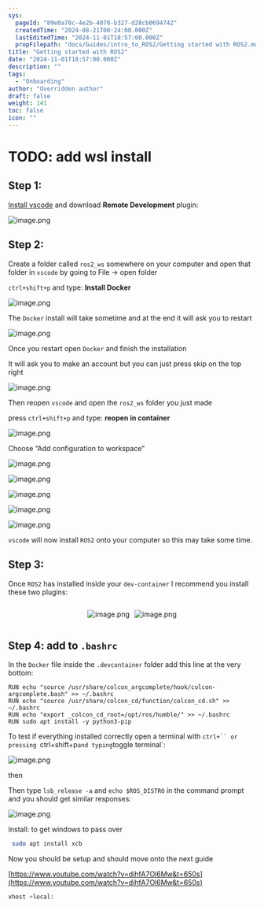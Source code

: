 ```yaml
---
sys:
  pageId: "89e0a78c-4e2b-4070-b327-d28cb0694742"
  createdTime: "2024-08-21T00:24:00.000Z"
  lastEditedTime: "2024-11-01T18:57:00.000Z"
  propFilepath: "docs/Guides/intro_to_ROS2/Getting started with ROS2.md"
title: "Getting started with ROS2"
date: "2024-11-01T18:57:00.000Z"
description: ""
tags:
  - "Onboarding"
author: "Overridden author"
draft: false
weight: 141
toc: false
icon: ""
---
```


# TODO: add wsl install

## Step 1:

[Install vscode](https://code.visualstudio.com/download) and download **Remote Development** plugin:

![image.png](https://prod-files-secure.s3.us-west-2.amazonaws.com/d518164a-d88e-44d1-a4ee-3adb3bd8bce0/efb52993-1881-4a40-b95e-6f020334f022/image.png?X-Amz-Algorithm=AWS4-HMAC-SHA256&X-Amz-Content-Sha256=UNSIGNED-PAYLOAD&X-Amz-Credential=ASIAZI2LB466ZHNHMZM4%2F20250426%2Fus-west-2%2Fs3%2Faws4_request&X-Amz-Date=20250426T140658Z&X-Amz-Expires=3600&X-Amz-Security-Token=IQoJb3JpZ2luX2VjEK7%2F%2F%2F%2F%2F%2F%2F%2F%2F%2FwEaCXVzLXdlc3QtMiJHMEUCIFVLHdw5a%2F2HUBIEa%2BoagkV8Z%2BHxmtW18sJW3Wr%2FXMM%2FAiEA7yem7gMKSQn4GddbcYnQj0lkwkgsYBlCc6x0g5ESLz0q%2FwMIRxAAGgw2Mzc0MjMxODM4MDUiDPX7cQKWlzPEMoN2lSrcA8oAj%2FbrD%2FjeNNmKxjLsvT%2Bi097A5BiffLG2xIoEkKKr3xyL%2FYlIo2tLyotUQALQHJmqQo2YHHWQAaIWgO0e3SOWCQpSRwZanot0r7aJZ1ow%2BHBJ8n0%2BhNS0C6SKFE6tR3U1%2FAWdv3OSp%2FryEOebXOPAdeTZ%2BJQ34wa8QX2gt2Ll%2BeRhKk62TPl3mC4l98sbVkTJt%2FxAxWPikA2tswYCX11QgcDJ5u6uRrTpEkglz%2F%2F2AEqpAEbS7z4Zvg88zEZ%2B8WRlbK2lOM7yCBCOHlNbbFb1lSWgcJYMIglq7vUt74Sg8XpFacTW%2FEEIH%2BNbseen5r3Yc4vk3UxGmNCw0N8CgsacuLl2sfyiYDVXHK%2B6u8A5UvgzLY8%2F0aA2w3On%2BNU9Zd84IZ9QkGZcBxkvFP2WbnuzAxdO2LMQ4hGLHSExSdbOBeAMQzBhsDWcNj8xUqOElDHwSPXlHy6xIMTO0QZOk%2FTKsmkWf%2BLIUHK9U8bb%2FFmaWLQCcSdTHit06q6AYGnD3DdPY3huEk3KmIGeO%2BGFiwUZuXrxoS2%2FJR%2FvSzfoN4Zg57gvCrOoO3jDexl4%2BUI%2BxItbq8O0k%2BL09dyr5TqpfyL9NfJdNTfhepUdR4EWk6xmY6%2FdCWGwbcaBp6h9MMPMs8AGOqUBJ1n%2F8pjcIQAjnXlHoUrsnQaYt9xZ4DYlhhlzoVUIkQEJcEhi0CubOHA375yXozcyytg5IRrucSIArwWdmWWLuVIM6QrenJQp3mMicZigly1Hrt6sY5xXgs3Lu7%2F5hAuZzW3tnFNpf4EOZOCutMEx8gMz9%2BekL10K%2FwU6fgYFnx3zrAcz6QZ0zdMQdsaFP7StdmodrEfjHct%2F4pJx2I70cRHbuhWJ&X-Amz-Signature=1d64d1cecf59ad9e856e4def89a7e04e4a27a9dc3193847ccd14acbde882fb7a&X-Amz-SignedHeaders=host&x-id=GetObject)

## Step 2:

Create a folder called `ros2_ws` somewhere on your computer and open that folder in `vscode` by going to File → open folder 

`ctrl+shift+p` and type: **Install Docker**

![image.png](https://prod-files-secure.s3.us-west-2.amazonaws.com/d518164a-d88e-44d1-a4ee-3adb3bd8bce0/2269dc0e-1cd5-47ff-bceb-c04ad9b2eab0/image.png?X-Amz-Algorithm=AWS4-HMAC-SHA256&X-Amz-Content-Sha256=UNSIGNED-PAYLOAD&X-Amz-Credential=ASIAZI2LB466ZHNHMZM4%2F20250426%2Fus-west-2%2Fs3%2Faws4_request&X-Amz-Date=20250426T140658Z&X-Amz-Expires=3600&X-Amz-Security-Token=IQoJb3JpZ2luX2VjEK7%2F%2F%2F%2F%2F%2F%2F%2F%2F%2FwEaCXVzLXdlc3QtMiJHMEUCIFVLHdw5a%2F2HUBIEa%2BoagkV8Z%2BHxmtW18sJW3Wr%2FXMM%2FAiEA7yem7gMKSQn4GddbcYnQj0lkwkgsYBlCc6x0g5ESLz0q%2FwMIRxAAGgw2Mzc0MjMxODM4MDUiDPX7cQKWlzPEMoN2lSrcA8oAj%2FbrD%2FjeNNmKxjLsvT%2Bi097A5BiffLG2xIoEkKKr3xyL%2FYlIo2tLyotUQALQHJmqQo2YHHWQAaIWgO0e3SOWCQpSRwZanot0r7aJZ1ow%2BHBJ8n0%2BhNS0C6SKFE6tR3U1%2FAWdv3OSp%2FryEOebXOPAdeTZ%2BJQ34wa8QX2gt2Ll%2BeRhKk62TPl3mC4l98sbVkTJt%2FxAxWPikA2tswYCX11QgcDJ5u6uRrTpEkglz%2F%2F2AEqpAEbS7z4Zvg88zEZ%2B8WRlbK2lOM7yCBCOHlNbbFb1lSWgcJYMIglq7vUt74Sg8XpFacTW%2FEEIH%2BNbseen5r3Yc4vk3UxGmNCw0N8CgsacuLl2sfyiYDVXHK%2B6u8A5UvgzLY8%2F0aA2w3On%2BNU9Zd84IZ9QkGZcBxkvFP2WbnuzAxdO2LMQ4hGLHSExSdbOBeAMQzBhsDWcNj8xUqOElDHwSPXlHy6xIMTO0QZOk%2FTKsmkWf%2BLIUHK9U8bb%2FFmaWLQCcSdTHit06q6AYGnD3DdPY3huEk3KmIGeO%2BGFiwUZuXrxoS2%2FJR%2FvSzfoN4Zg57gvCrOoO3jDexl4%2BUI%2BxItbq8O0k%2BL09dyr5TqpfyL9NfJdNTfhepUdR4EWk6xmY6%2FdCWGwbcaBp6h9MMPMs8AGOqUBJ1n%2F8pjcIQAjnXlHoUrsnQaYt9xZ4DYlhhlzoVUIkQEJcEhi0CubOHA375yXozcyytg5IRrucSIArwWdmWWLuVIM6QrenJQp3mMicZigly1Hrt6sY5xXgs3Lu7%2F5hAuZzW3tnFNpf4EOZOCutMEx8gMz9%2BekL10K%2FwU6fgYFnx3zrAcz6QZ0zdMQdsaFP7StdmodrEfjHct%2F4pJx2I70cRHbuhWJ&X-Amz-Signature=e29dad0dbd03b787149c8b60c3e4da941a18cec4dfeaec959eb3b92172d7d75d&X-Amz-SignedHeaders=host&x-id=GetObject)

The `Docker` install will take sometime and at the end it will ask you to restart

![image.png](https://prod-files-secure.s3.us-west-2.amazonaws.com/d518164a-d88e-44d1-a4ee-3adb3bd8bce0/ed233f78-be33-4b1f-b89c-9c346c0e961e/image.png?X-Amz-Algorithm=AWS4-HMAC-SHA256&X-Amz-Content-Sha256=UNSIGNED-PAYLOAD&X-Amz-Credential=ASIAZI2LB466ZHNHMZM4%2F20250426%2Fus-west-2%2Fs3%2Faws4_request&X-Amz-Date=20250426T140658Z&X-Amz-Expires=3600&X-Amz-Security-Token=IQoJb3JpZ2luX2VjEK7%2F%2F%2F%2F%2F%2F%2F%2F%2F%2FwEaCXVzLXdlc3QtMiJHMEUCIFVLHdw5a%2F2HUBIEa%2BoagkV8Z%2BHxmtW18sJW3Wr%2FXMM%2FAiEA7yem7gMKSQn4GddbcYnQj0lkwkgsYBlCc6x0g5ESLz0q%2FwMIRxAAGgw2Mzc0MjMxODM4MDUiDPX7cQKWlzPEMoN2lSrcA8oAj%2FbrD%2FjeNNmKxjLsvT%2Bi097A5BiffLG2xIoEkKKr3xyL%2FYlIo2tLyotUQALQHJmqQo2YHHWQAaIWgO0e3SOWCQpSRwZanot0r7aJZ1ow%2BHBJ8n0%2BhNS0C6SKFE6tR3U1%2FAWdv3OSp%2FryEOebXOPAdeTZ%2BJQ34wa8QX2gt2Ll%2BeRhKk62TPl3mC4l98sbVkTJt%2FxAxWPikA2tswYCX11QgcDJ5u6uRrTpEkglz%2F%2F2AEqpAEbS7z4Zvg88zEZ%2B8WRlbK2lOM7yCBCOHlNbbFb1lSWgcJYMIglq7vUt74Sg8XpFacTW%2FEEIH%2BNbseen5r3Yc4vk3UxGmNCw0N8CgsacuLl2sfyiYDVXHK%2B6u8A5UvgzLY8%2F0aA2w3On%2BNU9Zd84IZ9QkGZcBxkvFP2WbnuzAxdO2LMQ4hGLHSExSdbOBeAMQzBhsDWcNj8xUqOElDHwSPXlHy6xIMTO0QZOk%2FTKsmkWf%2BLIUHK9U8bb%2FFmaWLQCcSdTHit06q6AYGnD3DdPY3huEk3KmIGeO%2BGFiwUZuXrxoS2%2FJR%2FvSzfoN4Zg57gvCrOoO3jDexl4%2BUI%2BxItbq8O0k%2BL09dyr5TqpfyL9NfJdNTfhepUdR4EWk6xmY6%2FdCWGwbcaBp6h9MMPMs8AGOqUBJ1n%2F8pjcIQAjnXlHoUrsnQaYt9xZ4DYlhhlzoVUIkQEJcEhi0CubOHA375yXozcyytg5IRrucSIArwWdmWWLuVIM6QrenJQp3mMicZigly1Hrt6sY5xXgs3Lu7%2F5hAuZzW3tnFNpf4EOZOCutMEx8gMz9%2BekL10K%2FwU6fgYFnx3zrAcz6QZ0zdMQdsaFP7StdmodrEfjHct%2F4pJx2I70cRHbuhWJ&X-Amz-Signature=353d070455c5a29748d6daf37e3616d1092b3746a7b88b15bc516d4bae429c78&X-Amz-SignedHeaders=host&x-id=GetObject)

Once you restart open `Docker` and finish the installation

It will ask you to make an account but you can just press skip on the top right

![image.png](https://prod-files-secure.s3.us-west-2.amazonaws.com/d518164a-d88e-44d1-a4ee-3adb3bd8bce0/21010ad9-1659-4fd9-9f59-9932a09b2a3d/image.png?X-Amz-Algorithm=AWS4-HMAC-SHA256&X-Amz-Content-Sha256=UNSIGNED-PAYLOAD&X-Amz-Credential=ASIAZI2LB466ZHNHMZM4%2F20250426%2Fus-west-2%2Fs3%2Faws4_request&X-Amz-Date=20250426T140658Z&X-Amz-Expires=3600&X-Amz-Security-Token=IQoJb3JpZ2luX2VjEK7%2F%2F%2F%2F%2F%2F%2F%2F%2F%2FwEaCXVzLXdlc3QtMiJHMEUCIFVLHdw5a%2F2HUBIEa%2BoagkV8Z%2BHxmtW18sJW3Wr%2FXMM%2FAiEA7yem7gMKSQn4GddbcYnQj0lkwkgsYBlCc6x0g5ESLz0q%2FwMIRxAAGgw2Mzc0MjMxODM4MDUiDPX7cQKWlzPEMoN2lSrcA8oAj%2FbrD%2FjeNNmKxjLsvT%2Bi097A5BiffLG2xIoEkKKr3xyL%2FYlIo2tLyotUQALQHJmqQo2YHHWQAaIWgO0e3SOWCQpSRwZanot0r7aJZ1ow%2BHBJ8n0%2BhNS0C6SKFE6tR3U1%2FAWdv3OSp%2FryEOebXOPAdeTZ%2BJQ34wa8QX2gt2Ll%2BeRhKk62TPl3mC4l98sbVkTJt%2FxAxWPikA2tswYCX11QgcDJ5u6uRrTpEkglz%2F%2F2AEqpAEbS7z4Zvg88zEZ%2B8WRlbK2lOM7yCBCOHlNbbFb1lSWgcJYMIglq7vUt74Sg8XpFacTW%2FEEIH%2BNbseen5r3Yc4vk3UxGmNCw0N8CgsacuLl2sfyiYDVXHK%2B6u8A5UvgzLY8%2F0aA2w3On%2BNU9Zd84IZ9QkGZcBxkvFP2WbnuzAxdO2LMQ4hGLHSExSdbOBeAMQzBhsDWcNj8xUqOElDHwSPXlHy6xIMTO0QZOk%2FTKsmkWf%2BLIUHK9U8bb%2FFmaWLQCcSdTHit06q6AYGnD3DdPY3huEk3KmIGeO%2BGFiwUZuXrxoS2%2FJR%2FvSzfoN4Zg57gvCrOoO3jDexl4%2BUI%2BxItbq8O0k%2BL09dyr5TqpfyL9NfJdNTfhepUdR4EWk6xmY6%2FdCWGwbcaBp6h9MMPMs8AGOqUBJ1n%2F8pjcIQAjnXlHoUrsnQaYt9xZ4DYlhhlzoVUIkQEJcEhi0CubOHA375yXozcyytg5IRrucSIArwWdmWWLuVIM6QrenJQp3mMicZigly1Hrt6sY5xXgs3Lu7%2F5hAuZzW3tnFNpf4EOZOCutMEx8gMz9%2BekL10K%2FwU6fgYFnx3zrAcz6QZ0zdMQdsaFP7StdmodrEfjHct%2F4pJx2I70cRHbuhWJ&X-Amz-Signature=5e1b3f1c15b51b8d8e04a0becea18297a2dfd9c8b5fe2b10fb8989cad4924406&X-Amz-SignedHeaders=host&x-id=GetObject)

Then reopen `vscode` and open the `ros2_ws` folder you just made

press `ctrl+shift+p` and type: **reopen in container**

![image.png](https://prod-files-secure.s3.us-west-2.amazonaws.com/d518164a-d88e-44d1-a4ee-3adb3bd8bce0/4e93b8c2-41ad-488c-8095-c74205196118/image.png?X-Amz-Algorithm=AWS4-HMAC-SHA256&X-Amz-Content-Sha256=UNSIGNED-PAYLOAD&X-Amz-Credential=ASIAZI2LB466ZHNHMZM4%2F20250426%2Fus-west-2%2Fs3%2Faws4_request&X-Amz-Date=20250426T140658Z&X-Amz-Expires=3600&X-Amz-Security-Token=IQoJb3JpZ2luX2VjEK7%2F%2F%2F%2F%2F%2F%2F%2F%2F%2FwEaCXVzLXdlc3QtMiJHMEUCIFVLHdw5a%2F2HUBIEa%2BoagkV8Z%2BHxmtW18sJW3Wr%2FXMM%2FAiEA7yem7gMKSQn4GddbcYnQj0lkwkgsYBlCc6x0g5ESLz0q%2FwMIRxAAGgw2Mzc0MjMxODM4MDUiDPX7cQKWlzPEMoN2lSrcA8oAj%2FbrD%2FjeNNmKxjLsvT%2Bi097A5BiffLG2xIoEkKKr3xyL%2FYlIo2tLyotUQALQHJmqQo2YHHWQAaIWgO0e3SOWCQpSRwZanot0r7aJZ1ow%2BHBJ8n0%2BhNS0C6SKFE6tR3U1%2FAWdv3OSp%2FryEOebXOPAdeTZ%2BJQ34wa8QX2gt2Ll%2BeRhKk62TPl3mC4l98sbVkTJt%2FxAxWPikA2tswYCX11QgcDJ5u6uRrTpEkglz%2F%2F2AEqpAEbS7z4Zvg88zEZ%2B8WRlbK2lOM7yCBCOHlNbbFb1lSWgcJYMIglq7vUt74Sg8XpFacTW%2FEEIH%2BNbseen5r3Yc4vk3UxGmNCw0N8CgsacuLl2sfyiYDVXHK%2B6u8A5UvgzLY8%2F0aA2w3On%2BNU9Zd84IZ9QkGZcBxkvFP2WbnuzAxdO2LMQ4hGLHSExSdbOBeAMQzBhsDWcNj8xUqOElDHwSPXlHy6xIMTO0QZOk%2FTKsmkWf%2BLIUHK9U8bb%2FFmaWLQCcSdTHit06q6AYGnD3DdPY3huEk3KmIGeO%2BGFiwUZuXrxoS2%2FJR%2FvSzfoN4Zg57gvCrOoO3jDexl4%2BUI%2BxItbq8O0k%2BL09dyr5TqpfyL9NfJdNTfhepUdR4EWk6xmY6%2FdCWGwbcaBp6h9MMPMs8AGOqUBJ1n%2F8pjcIQAjnXlHoUrsnQaYt9xZ4DYlhhlzoVUIkQEJcEhi0CubOHA375yXozcyytg5IRrucSIArwWdmWWLuVIM6QrenJQp3mMicZigly1Hrt6sY5xXgs3Lu7%2F5hAuZzW3tnFNpf4EOZOCutMEx8gMz9%2BekL10K%2FwU6fgYFnx3zrAcz6QZ0zdMQdsaFP7StdmodrEfjHct%2F4pJx2I70cRHbuhWJ&X-Amz-Signature=b61ff88b37f62e288548abbf7296728a2d06257c0dae076bf1b825b874cafb74&X-Amz-SignedHeaders=host&x-id=GetObject)

Choose “Add configuration to workspace”

![image.png](https://prod-files-secure.s3.us-west-2.amazonaws.com/d518164a-d88e-44d1-a4ee-3adb3bd8bce0/9560b282-5060-4989-ba37-97e7b2c22476/image.png?X-Amz-Algorithm=AWS4-HMAC-SHA256&X-Amz-Content-Sha256=UNSIGNED-PAYLOAD&X-Amz-Credential=ASIAZI2LB466ZHNHMZM4%2F20250426%2Fus-west-2%2Fs3%2Faws4_request&X-Amz-Date=20250426T140658Z&X-Amz-Expires=3600&X-Amz-Security-Token=IQoJb3JpZ2luX2VjEK7%2F%2F%2F%2F%2F%2F%2F%2F%2F%2FwEaCXVzLXdlc3QtMiJHMEUCIFVLHdw5a%2F2HUBIEa%2BoagkV8Z%2BHxmtW18sJW3Wr%2FXMM%2FAiEA7yem7gMKSQn4GddbcYnQj0lkwkgsYBlCc6x0g5ESLz0q%2FwMIRxAAGgw2Mzc0MjMxODM4MDUiDPX7cQKWlzPEMoN2lSrcA8oAj%2FbrD%2FjeNNmKxjLsvT%2Bi097A5BiffLG2xIoEkKKr3xyL%2FYlIo2tLyotUQALQHJmqQo2YHHWQAaIWgO0e3SOWCQpSRwZanot0r7aJZ1ow%2BHBJ8n0%2BhNS0C6SKFE6tR3U1%2FAWdv3OSp%2FryEOebXOPAdeTZ%2BJQ34wa8QX2gt2Ll%2BeRhKk62TPl3mC4l98sbVkTJt%2FxAxWPikA2tswYCX11QgcDJ5u6uRrTpEkglz%2F%2F2AEqpAEbS7z4Zvg88zEZ%2B8WRlbK2lOM7yCBCOHlNbbFb1lSWgcJYMIglq7vUt74Sg8XpFacTW%2FEEIH%2BNbseen5r3Yc4vk3UxGmNCw0N8CgsacuLl2sfyiYDVXHK%2B6u8A5UvgzLY8%2F0aA2w3On%2BNU9Zd84IZ9QkGZcBxkvFP2WbnuzAxdO2LMQ4hGLHSExSdbOBeAMQzBhsDWcNj8xUqOElDHwSPXlHy6xIMTO0QZOk%2FTKsmkWf%2BLIUHK9U8bb%2FFmaWLQCcSdTHit06q6AYGnD3DdPY3huEk3KmIGeO%2BGFiwUZuXrxoS2%2FJR%2FvSzfoN4Zg57gvCrOoO3jDexl4%2BUI%2BxItbq8O0k%2BL09dyr5TqpfyL9NfJdNTfhepUdR4EWk6xmY6%2FdCWGwbcaBp6h9MMPMs8AGOqUBJ1n%2F8pjcIQAjnXlHoUrsnQaYt9xZ4DYlhhlzoVUIkQEJcEhi0CubOHA375yXozcyytg5IRrucSIArwWdmWWLuVIM6QrenJQp3mMicZigly1Hrt6sY5xXgs3Lu7%2F5hAuZzW3tnFNpf4EOZOCutMEx8gMz9%2BekL10K%2FwU6fgYFnx3zrAcz6QZ0zdMQdsaFP7StdmodrEfjHct%2F4pJx2I70cRHbuhWJ&X-Amz-Signature=5d2d9310e3b22586f14850eee935c2d55f725f0f7b8fda7a0809d519ef0ad896&X-Amz-SignedHeaders=host&x-id=GetObject)

![image.png](https://prod-files-secure.s3.us-west-2.amazonaws.com/d518164a-d88e-44d1-a4ee-3adb3bd8bce0/2ee63f81-886b-48e8-a553-dc6e5eac99e4/image.png?X-Amz-Algorithm=AWS4-HMAC-SHA256&X-Amz-Content-Sha256=UNSIGNED-PAYLOAD&X-Amz-Credential=ASIAZI2LB466ZHNHMZM4%2F20250426%2Fus-west-2%2Fs3%2Faws4_request&X-Amz-Date=20250426T140658Z&X-Amz-Expires=3600&X-Amz-Security-Token=IQoJb3JpZ2luX2VjEK7%2F%2F%2F%2F%2F%2F%2F%2F%2F%2FwEaCXVzLXdlc3QtMiJHMEUCIFVLHdw5a%2F2HUBIEa%2BoagkV8Z%2BHxmtW18sJW3Wr%2FXMM%2FAiEA7yem7gMKSQn4GddbcYnQj0lkwkgsYBlCc6x0g5ESLz0q%2FwMIRxAAGgw2Mzc0MjMxODM4MDUiDPX7cQKWlzPEMoN2lSrcA8oAj%2FbrD%2FjeNNmKxjLsvT%2Bi097A5BiffLG2xIoEkKKr3xyL%2FYlIo2tLyotUQALQHJmqQo2YHHWQAaIWgO0e3SOWCQpSRwZanot0r7aJZ1ow%2BHBJ8n0%2BhNS0C6SKFE6tR3U1%2FAWdv3OSp%2FryEOebXOPAdeTZ%2BJQ34wa8QX2gt2Ll%2BeRhKk62TPl3mC4l98sbVkTJt%2FxAxWPikA2tswYCX11QgcDJ5u6uRrTpEkglz%2F%2F2AEqpAEbS7z4Zvg88zEZ%2B8WRlbK2lOM7yCBCOHlNbbFb1lSWgcJYMIglq7vUt74Sg8XpFacTW%2FEEIH%2BNbseen5r3Yc4vk3UxGmNCw0N8CgsacuLl2sfyiYDVXHK%2B6u8A5UvgzLY8%2F0aA2w3On%2BNU9Zd84IZ9QkGZcBxkvFP2WbnuzAxdO2LMQ4hGLHSExSdbOBeAMQzBhsDWcNj8xUqOElDHwSPXlHy6xIMTO0QZOk%2FTKsmkWf%2BLIUHK9U8bb%2FFmaWLQCcSdTHit06q6AYGnD3DdPY3huEk3KmIGeO%2BGFiwUZuXrxoS2%2FJR%2FvSzfoN4Zg57gvCrOoO3jDexl4%2BUI%2BxItbq8O0k%2BL09dyr5TqpfyL9NfJdNTfhepUdR4EWk6xmY6%2FdCWGwbcaBp6h9MMPMs8AGOqUBJ1n%2F8pjcIQAjnXlHoUrsnQaYt9xZ4DYlhhlzoVUIkQEJcEhi0CubOHA375yXozcyytg5IRrucSIArwWdmWWLuVIM6QrenJQp3mMicZigly1Hrt6sY5xXgs3Lu7%2F5hAuZzW3tnFNpf4EOZOCutMEx8gMz9%2BekL10K%2FwU6fgYFnx3zrAcz6QZ0zdMQdsaFP7StdmodrEfjHct%2F4pJx2I70cRHbuhWJ&X-Amz-Signature=070a6a8f66cb20fdc806bc42df43c4cc24e841c4b8e524b15d75253e929236d6&X-Amz-SignedHeaders=host&x-id=GetObject)

![image.png](https://prod-files-secure.s3.us-west-2.amazonaws.com/d518164a-d88e-44d1-a4ee-3adb3bd8bce0/ae1580b2-b048-407e-aed9-b584224a7a04/image.png?X-Amz-Algorithm=AWS4-HMAC-SHA256&X-Amz-Content-Sha256=UNSIGNED-PAYLOAD&X-Amz-Credential=ASIAZI2LB466ZHNHMZM4%2F20250426%2Fus-west-2%2Fs3%2Faws4_request&X-Amz-Date=20250426T140658Z&X-Amz-Expires=3600&X-Amz-Security-Token=IQoJb3JpZ2luX2VjEK7%2F%2F%2F%2F%2F%2F%2F%2F%2F%2FwEaCXVzLXdlc3QtMiJHMEUCIFVLHdw5a%2F2HUBIEa%2BoagkV8Z%2BHxmtW18sJW3Wr%2FXMM%2FAiEA7yem7gMKSQn4GddbcYnQj0lkwkgsYBlCc6x0g5ESLz0q%2FwMIRxAAGgw2Mzc0MjMxODM4MDUiDPX7cQKWlzPEMoN2lSrcA8oAj%2FbrD%2FjeNNmKxjLsvT%2Bi097A5BiffLG2xIoEkKKr3xyL%2FYlIo2tLyotUQALQHJmqQo2YHHWQAaIWgO0e3SOWCQpSRwZanot0r7aJZ1ow%2BHBJ8n0%2BhNS0C6SKFE6tR3U1%2FAWdv3OSp%2FryEOebXOPAdeTZ%2BJQ34wa8QX2gt2Ll%2BeRhKk62TPl3mC4l98sbVkTJt%2FxAxWPikA2tswYCX11QgcDJ5u6uRrTpEkglz%2F%2F2AEqpAEbS7z4Zvg88zEZ%2B8WRlbK2lOM7yCBCOHlNbbFb1lSWgcJYMIglq7vUt74Sg8XpFacTW%2FEEIH%2BNbseen5r3Yc4vk3UxGmNCw0N8CgsacuLl2sfyiYDVXHK%2B6u8A5UvgzLY8%2F0aA2w3On%2BNU9Zd84IZ9QkGZcBxkvFP2WbnuzAxdO2LMQ4hGLHSExSdbOBeAMQzBhsDWcNj8xUqOElDHwSPXlHy6xIMTO0QZOk%2FTKsmkWf%2BLIUHK9U8bb%2FFmaWLQCcSdTHit06q6AYGnD3DdPY3huEk3KmIGeO%2BGFiwUZuXrxoS2%2FJR%2FvSzfoN4Zg57gvCrOoO3jDexl4%2BUI%2BxItbq8O0k%2BL09dyr5TqpfyL9NfJdNTfhepUdR4EWk6xmY6%2FdCWGwbcaBp6h9MMPMs8AGOqUBJ1n%2F8pjcIQAjnXlHoUrsnQaYt9xZ4DYlhhlzoVUIkQEJcEhi0CubOHA375yXozcyytg5IRrucSIArwWdmWWLuVIM6QrenJQp3mMicZigly1Hrt6sY5xXgs3Lu7%2F5hAuZzW3tnFNpf4EOZOCutMEx8gMz9%2BekL10K%2FwU6fgYFnx3zrAcz6QZ0zdMQdsaFP7StdmodrEfjHct%2F4pJx2I70cRHbuhWJ&X-Amz-Signature=f788e3b53831723470053b0f9800a336a254ada93383da08e2fb77e735df2d1c&X-Amz-SignedHeaders=host&x-id=GetObject)

![image.png](https://prod-files-secure.s3.us-west-2.amazonaws.com/d518164a-d88e-44d1-a4ee-3adb3bd8bce0/53255b28-f75e-430f-b9e3-c0ac8577e42b/image.png?X-Amz-Algorithm=AWS4-HMAC-SHA256&X-Amz-Content-Sha256=UNSIGNED-PAYLOAD&X-Amz-Credential=ASIAZI2LB466ZHNHMZM4%2F20250426%2Fus-west-2%2Fs3%2Faws4_request&X-Amz-Date=20250426T140658Z&X-Amz-Expires=3600&X-Amz-Security-Token=IQoJb3JpZ2luX2VjEK7%2F%2F%2F%2F%2F%2F%2F%2F%2F%2FwEaCXVzLXdlc3QtMiJHMEUCIFVLHdw5a%2F2HUBIEa%2BoagkV8Z%2BHxmtW18sJW3Wr%2FXMM%2FAiEA7yem7gMKSQn4GddbcYnQj0lkwkgsYBlCc6x0g5ESLz0q%2FwMIRxAAGgw2Mzc0MjMxODM4MDUiDPX7cQKWlzPEMoN2lSrcA8oAj%2FbrD%2FjeNNmKxjLsvT%2Bi097A5BiffLG2xIoEkKKr3xyL%2FYlIo2tLyotUQALQHJmqQo2YHHWQAaIWgO0e3SOWCQpSRwZanot0r7aJZ1ow%2BHBJ8n0%2BhNS0C6SKFE6tR3U1%2FAWdv3OSp%2FryEOebXOPAdeTZ%2BJQ34wa8QX2gt2Ll%2BeRhKk62TPl3mC4l98sbVkTJt%2FxAxWPikA2tswYCX11QgcDJ5u6uRrTpEkglz%2F%2F2AEqpAEbS7z4Zvg88zEZ%2B8WRlbK2lOM7yCBCOHlNbbFb1lSWgcJYMIglq7vUt74Sg8XpFacTW%2FEEIH%2BNbseen5r3Yc4vk3UxGmNCw0N8CgsacuLl2sfyiYDVXHK%2B6u8A5UvgzLY8%2F0aA2w3On%2BNU9Zd84IZ9QkGZcBxkvFP2WbnuzAxdO2LMQ4hGLHSExSdbOBeAMQzBhsDWcNj8xUqOElDHwSPXlHy6xIMTO0QZOk%2FTKsmkWf%2BLIUHK9U8bb%2FFmaWLQCcSdTHit06q6AYGnD3DdPY3huEk3KmIGeO%2BGFiwUZuXrxoS2%2FJR%2FvSzfoN4Zg57gvCrOoO3jDexl4%2BUI%2BxItbq8O0k%2BL09dyr5TqpfyL9NfJdNTfhepUdR4EWk6xmY6%2FdCWGwbcaBp6h9MMPMs8AGOqUBJ1n%2F8pjcIQAjnXlHoUrsnQaYt9xZ4DYlhhlzoVUIkQEJcEhi0CubOHA375yXozcyytg5IRrucSIArwWdmWWLuVIM6QrenJQp3mMicZigly1Hrt6sY5xXgs3Lu7%2F5hAuZzW3tnFNpf4EOZOCutMEx8gMz9%2BekL10K%2FwU6fgYFnx3zrAcz6QZ0zdMQdsaFP7StdmodrEfjHct%2F4pJx2I70cRHbuhWJ&X-Amz-Signature=078c14c8dd8b1dae4ea2285f9a4a3c408225c5f8a4b52f4f61b2e0703fac457e&X-Amz-SignedHeaders=host&x-id=GetObject)

![image.png](https://prod-files-secure.s3.us-west-2.amazonaws.com/d518164a-d88e-44d1-a4ee-3adb3bd8bce0/7c562767-5af9-4ffb-97d1-327bcdf4ee00/image.png?X-Amz-Algorithm=AWS4-HMAC-SHA256&X-Amz-Content-Sha256=UNSIGNED-PAYLOAD&X-Amz-Credential=ASIAZI2LB466ZHNHMZM4%2F20250426%2Fus-west-2%2Fs3%2Faws4_request&X-Amz-Date=20250426T140658Z&X-Amz-Expires=3600&X-Amz-Security-Token=IQoJb3JpZ2luX2VjEK7%2F%2F%2F%2F%2F%2F%2F%2F%2F%2FwEaCXVzLXdlc3QtMiJHMEUCIFVLHdw5a%2F2HUBIEa%2BoagkV8Z%2BHxmtW18sJW3Wr%2FXMM%2FAiEA7yem7gMKSQn4GddbcYnQj0lkwkgsYBlCc6x0g5ESLz0q%2FwMIRxAAGgw2Mzc0MjMxODM4MDUiDPX7cQKWlzPEMoN2lSrcA8oAj%2FbrD%2FjeNNmKxjLsvT%2Bi097A5BiffLG2xIoEkKKr3xyL%2FYlIo2tLyotUQALQHJmqQo2YHHWQAaIWgO0e3SOWCQpSRwZanot0r7aJZ1ow%2BHBJ8n0%2BhNS0C6SKFE6tR3U1%2FAWdv3OSp%2FryEOebXOPAdeTZ%2BJQ34wa8QX2gt2Ll%2BeRhKk62TPl3mC4l98sbVkTJt%2FxAxWPikA2tswYCX11QgcDJ5u6uRrTpEkglz%2F%2F2AEqpAEbS7z4Zvg88zEZ%2B8WRlbK2lOM7yCBCOHlNbbFb1lSWgcJYMIglq7vUt74Sg8XpFacTW%2FEEIH%2BNbseen5r3Yc4vk3UxGmNCw0N8CgsacuLl2sfyiYDVXHK%2B6u8A5UvgzLY8%2F0aA2w3On%2BNU9Zd84IZ9QkGZcBxkvFP2WbnuzAxdO2LMQ4hGLHSExSdbOBeAMQzBhsDWcNj8xUqOElDHwSPXlHy6xIMTO0QZOk%2FTKsmkWf%2BLIUHK9U8bb%2FFmaWLQCcSdTHit06q6AYGnD3DdPY3huEk3KmIGeO%2BGFiwUZuXrxoS2%2FJR%2FvSzfoN4Zg57gvCrOoO3jDexl4%2BUI%2BxItbq8O0k%2BL09dyr5TqpfyL9NfJdNTfhepUdR4EWk6xmY6%2FdCWGwbcaBp6h9MMPMs8AGOqUBJ1n%2F8pjcIQAjnXlHoUrsnQaYt9xZ4DYlhhlzoVUIkQEJcEhi0CubOHA375yXozcyytg5IRrucSIArwWdmWWLuVIM6QrenJQp3mMicZigly1Hrt6sY5xXgs3Lu7%2F5hAuZzW3tnFNpf4EOZOCutMEx8gMz9%2BekL10K%2FwU6fgYFnx3zrAcz6QZ0zdMQdsaFP7StdmodrEfjHct%2F4pJx2I70cRHbuhWJ&X-Amz-Signature=c1968692eee2998af085869b3414a5250d96733608ea06d78cce6eb7ac66efa6&X-Amz-SignedHeaders=host&x-id=GetObject)

`vscode` will now install `ROS2` onto your computer so this may take some time.

## Step 3:

Once `ROS2` has installed inside your `dev-container` I recommend you install these two plugins:

<div style="display: flex;flex-direction: row; column-gap:10px; max-width: 630px;justify-content: center;">
<div>

![image.png](https://prod-files-secure.s3.us-west-2.amazonaws.com/d518164a-d88e-44d1-a4ee-3adb3bd8bce0/3fc3d550-5a54-4ba1-ba6b-faa01cdb7369/image.png?X-Amz-Algorithm=AWS4-HMAC-SHA256&X-Amz-Content-Sha256=UNSIGNED-PAYLOAD&X-Amz-Credential=ASIAZI2LB466WOLXI3CY%2F20250426%2Fus-west-2%2Fs3%2Faws4_request&X-Amz-Date=20250426T140702Z&X-Amz-Expires=3600&X-Amz-Security-Token=IQoJb3JpZ2luX2VjEK7%2F%2F%2F%2F%2F%2F%2F%2F%2F%2FwEaCXVzLXdlc3QtMiJGMEQCIDqL%2BxW04N5m0sYiFAbSohVH5ezPoTiADq1StYoNVp9HAiBCZn3xXPGtXFQQOthKVdJBPCIR05Z%2BL6h4sgkhaUweGSr%2FAwhHEAAaDDYzNzQyMzE4MzgwNSIM50hYf8Xz%2FEijgS4EKtwDyDie0dJYGEmVGq0dXGKCzSaY%2BOvXK5B0%2B1QFmlCyT4%2BFaIRuybaSxx4kR2P2Jk8DBd9GWFgvZ%2BFif3NXapPAkPJOxQ%2BE6znKX6qosZ6hzoshNME7IcUfrO5e7WcvIRsFP66Qve4qwK7mA66EwzOKEdvdQdVMmsPWyMLKRhG9sluyMAGs%2FjNt%2Fa20v1w2tZ5lcDBNSShAy1c%2B6T57VOLD%2BxM4ZC7Fa1sBp5%2Beu6KfwB%2F%2BohtECyYglFD5%2BWdIctfiv3VGX1b2%2BgsCkq%2F64SkBvYvtQOR7OdS7%2FzRh%2B%2B7vs2jLEoPTbxI8Eg4ev0L8oRt5bD1mYKow%2BjdPowE7DS7%2BSIjYh1aY9TmGMKSoPtRzmxrgxhBK8ovIqQYpvheKZq2Kh5lmReJoxgKqkwzd2dLL%2FD4y3qt3aBUOs2Yf4d8hQ%2BQFju3ymNcT%2BKZ%2FEEt75LYpH5m1Y8dUCW9GWQbTY2Hd%2FG1jl4WMcmv1t4U%2F17esB5pI3VHuaeyXKmMddpbLyJS7oq1AE1%2Fli0biESOufH2stwDAIk%2ByZC4vtSEk6%2F79EUZAOnH8Jw1Yj%2BeEj%2Bx8q8chbMUMWnI2k%2FY7Y%2F9dVQOVeKzbGGDg1G%2BNjT7oGA6hAeSuCCrOF%2FDO1Xyb1IAwzMyzwAY6pgEfmkwVUFYH0yZGHRP%2BVnl1RYyAjWczalyJrQ6tHvaQLL82KwdPz4E5FysYGCpWlsWdSqervt8ZLv0SbO8vusUU4N0UFVVtW0o3s30tZMlzUSwwUeAcoDpnXhD9f2Jvdb2HzL8vGr5K0In%2BYsqz0lT14oxH7B3v94pK5NOUvdSeQZimEWRdcHEPtskfszU%2FkafmLN42VuR2axcTj88njUlxoVyFi5Nz&X-Amz-Signature=8b54d79765f0166c8d53ef9e138238bd23c8d9dded3b251a62d03e28ba4ec31c&X-Amz-SignedHeaders=host&x-id=GetObject)

</div>
<div>

![image.png](https://prod-files-secure.s3.us-west-2.amazonaws.com/d518164a-d88e-44d1-a4ee-3adb3bd8bce0/d994cc66-13c2-4093-a5a3-f84cf4601a82/image.png?X-Amz-Algorithm=AWS4-HMAC-SHA256&X-Amz-Content-Sha256=UNSIGNED-PAYLOAD&X-Amz-Credential=ASIAZI2LB46626C6SJCV%2F20250426%2Fus-west-2%2Fs3%2Faws4_request&X-Amz-Date=20250426T140702Z&X-Amz-Expires=3600&X-Amz-Security-Token=IQoJb3JpZ2luX2VjEK7%2F%2F%2F%2F%2F%2F%2F%2F%2F%2FwEaCXVzLXdlc3QtMiJGMEQCICFTLlFhNld58qQnxROrg3Z0wfB7eAPIdboRuclMlyvTAiB9LfrZTs6bUzPhEwiZeUJLf0KUbRYVmN698uYEld1U2yr%2FAwhHEAAaDDYzNzQyMzE4MzgwNSIM0vh0FnMqpvGy61fcKtwDvCO1%2B4taZYthzGtlhIp56vjO4KHRIBnyvCGWK2KM7ml1OSnMaljo9p5rqGa0yycZB6wEOGBXRRyEWvAt%2BveXybeYB%2BI1ETvRjO81G2Q7JjP9p9vjpH5h6k5JannNPoHxTNuNH26PbeaIcanf3c6m0KYiMeUmTZ92TlKByG%2BYSpt0JRjUUrBE13Hy738l5ar2iVPIGxPRUx1lHmW7RIDmAGR6IqKmDh%2FiZciXNQePSFzkMAh%2BzlyS2HqgZ8nFG8RRAMzMI4%2Fnu8YULEpduEKVrt3XkivmvTmfXrLpZk9DFptxpsM1xsGgVhD1eERt4TBipfPINMCU8ziPnpTY%2BduasVmggJa%2FUeK3BZ%2BLE3NPK2BOBpE3UaYiJhwwVXUcMH3%2BByKthBjrIbuSzU%2B%2Fv%2BoEIfMM4nNJJhu9v6Ep2VyLr3FdAsEbjznRo3qv9%2FvFmii98A3kyRCl%2BGgVAKnc1fJ74z%2FLCFGFly8VnCwaicqIwa3GXuQZTBp5P1yz%2FzaMyDNEaVY3CnNgEHbCCyOtzKaCoIj%2BhNqrqGp3ZL%2FUV%2Bz6CVdgCXjMbA1xf8eNagt%2BQHwN8GzNpek5eHDBlnPuQjxAIdFivcXj5lHimOK23YFGfONxBGceSBpAf%2FmO8cIwgM2zwAY6pgH0YDbHZCHdCesJtlv%2B819xGbJW%2FYOMri7%2FHWsFmhQxmvka1PzRf%2BzkV%2BFxnKJu5Ss8%2BfCi0%2FTX6DSPWUifer1NRT27mdIHL68OuSlu36mp8KdFBkDfPA%2BBJRgHPFBziVuYtdn1bOIOgF%2FP40%2F4nmzVtIaw1Lu2jEHs2cMNGdiq4W8iI4AMF%2FfxIuL4YSQh%2BBk7w4MSd%2FH8vhyHueBB9lDuBVzMJyBr&X-Amz-Signature=396478cbf93288e65a0527358056ecafefe7d889dd44884a680b0451f58b2948&X-Amz-SignedHeaders=host&x-id=GetObject)

</div>
</div>

## Step 4: add to `.bashrc`

In the `Docker` file inside the `.devcontainer` folder add this line at the very bottom: 

```docker
RUN echo "source /usr/share/colcon_argcomplete/hook/colcon-argcomplete.bash" >> ~/.bashrc
RUN echo "source /usr/share/colcon_cd/function/colcon_cd.sh" >> ~/.bashrc
RUN echo "export _colcon_cd_root=/opt/ros/humble/" >> ~/.bashrc
RUN sudo apt install -y python3-pip 
```

To test if everything installed correctly open a terminal with `ctrl+`` or pressing `ctrl+shift+p` and typing `toggle terminal`:

![image.png](https://prod-files-secure.s3.us-west-2.amazonaws.com/d518164a-d88e-44d1-a4ee-3adb3bd8bce0/6a4943d8-b04e-4c02-9a58-775f3384d1a5/image.png?X-Amz-Algorithm=AWS4-HMAC-SHA256&X-Amz-Content-Sha256=UNSIGNED-PAYLOAD&X-Amz-Credential=ASIAZI2LB466ZHNHMZM4%2F20250426%2Fus-west-2%2Fs3%2Faws4_request&X-Amz-Date=20250426T140658Z&X-Amz-Expires=3600&X-Amz-Security-Token=IQoJb3JpZ2luX2VjEK7%2F%2F%2F%2F%2F%2F%2F%2F%2F%2FwEaCXVzLXdlc3QtMiJHMEUCIFVLHdw5a%2F2HUBIEa%2BoagkV8Z%2BHxmtW18sJW3Wr%2FXMM%2FAiEA7yem7gMKSQn4GddbcYnQj0lkwkgsYBlCc6x0g5ESLz0q%2FwMIRxAAGgw2Mzc0MjMxODM4MDUiDPX7cQKWlzPEMoN2lSrcA8oAj%2FbrD%2FjeNNmKxjLsvT%2Bi097A5BiffLG2xIoEkKKr3xyL%2FYlIo2tLyotUQALQHJmqQo2YHHWQAaIWgO0e3SOWCQpSRwZanot0r7aJZ1ow%2BHBJ8n0%2BhNS0C6SKFE6tR3U1%2FAWdv3OSp%2FryEOebXOPAdeTZ%2BJQ34wa8QX2gt2Ll%2BeRhKk62TPl3mC4l98sbVkTJt%2FxAxWPikA2tswYCX11QgcDJ5u6uRrTpEkglz%2F%2F2AEqpAEbS7z4Zvg88zEZ%2B8WRlbK2lOM7yCBCOHlNbbFb1lSWgcJYMIglq7vUt74Sg8XpFacTW%2FEEIH%2BNbseen5r3Yc4vk3UxGmNCw0N8CgsacuLl2sfyiYDVXHK%2B6u8A5UvgzLY8%2F0aA2w3On%2BNU9Zd84IZ9QkGZcBxkvFP2WbnuzAxdO2LMQ4hGLHSExSdbOBeAMQzBhsDWcNj8xUqOElDHwSPXlHy6xIMTO0QZOk%2FTKsmkWf%2BLIUHK9U8bb%2FFmaWLQCcSdTHit06q6AYGnD3DdPY3huEk3KmIGeO%2BGFiwUZuXrxoS2%2FJR%2FvSzfoN4Zg57gvCrOoO3jDexl4%2BUI%2BxItbq8O0k%2BL09dyr5TqpfyL9NfJdNTfhepUdR4EWk6xmY6%2FdCWGwbcaBp6h9MMPMs8AGOqUBJ1n%2F8pjcIQAjnXlHoUrsnQaYt9xZ4DYlhhlzoVUIkQEJcEhi0CubOHA375yXozcyytg5IRrucSIArwWdmWWLuVIM6QrenJQp3mMicZigly1Hrt6sY5xXgs3Lu7%2F5hAuZzW3tnFNpf4EOZOCutMEx8gMz9%2BekL10K%2FwU6fgYFnx3zrAcz6QZ0zdMQdsaFP7StdmodrEfjHct%2F4pJx2I70cRHbuhWJ&X-Amz-Signature=08d8182666466c50e8163a9144b38dc52e7fb12821ae551d2ad12a5cd48086db&X-Amz-SignedHeaders=host&x-id=GetObject)

then 

Then type `lsb_release -a` and `echo $ROS_DISTRO` in the command prompt and you should get similar responses:

![image.png](https://prod-files-secure.s3.us-west-2.amazonaws.com/d518164a-d88e-44d1-a4ee-3adb3bd8bce0/3e635dec-a805-4e85-8b9e-d000e5b71a4e/image.png?X-Amz-Algorithm=AWS4-HMAC-SHA256&X-Amz-Content-Sha256=UNSIGNED-PAYLOAD&X-Amz-Credential=ASIAZI2LB466ZHNHMZM4%2F20250426%2Fus-west-2%2Fs3%2Faws4_request&X-Amz-Date=20250426T140658Z&X-Amz-Expires=3600&X-Amz-Security-Token=IQoJb3JpZ2luX2VjEK7%2F%2F%2F%2F%2F%2F%2F%2F%2F%2FwEaCXVzLXdlc3QtMiJHMEUCIFVLHdw5a%2F2HUBIEa%2BoagkV8Z%2BHxmtW18sJW3Wr%2FXMM%2FAiEA7yem7gMKSQn4GddbcYnQj0lkwkgsYBlCc6x0g5ESLz0q%2FwMIRxAAGgw2Mzc0MjMxODM4MDUiDPX7cQKWlzPEMoN2lSrcA8oAj%2FbrD%2FjeNNmKxjLsvT%2Bi097A5BiffLG2xIoEkKKr3xyL%2FYlIo2tLyotUQALQHJmqQo2YHHWQAaIWgO0e3SOWCQpSRwZanot0r7aJZ1ow%2BHBJ8n0%2BhNS0C6SKFE6tR3U1%2FAWdv3OSp%2FryEOebXOPAdeTZ%2BJQ34wa8QX2gt2Ll%2BeRhKk62TPl3mC4l98sbVkTJt%2FxAxWPikA2tswYCX11QgcDJ5u6uRrTpEkglz%2F%2F2AEqpAEbS7z4Zvg88zEZ%2B8WRlbK2lOM7yCBCOHlNbbFb1lSWgcJYMIglq7vUt74Sg8XpFacTW%2FEEIH%2BNbseen5r3Yc4vk3UxGmNCw0N8CgsacuLl2sfyiYDVXHK%2B6u8A5UvgzLY8%2F0aA2w3On%2BNU9Zd84IZ9QkGZcBxkvFP2WbnuzAxdO2LMQ4hGLHSExSdbOBeAMQzBhsDWcNj8xUqOElDHwSPXlHy6xIMTO0QZOk%2FTKsmkWf%2BLIUHK9U8bb%2FFmaWLQCcSdTHit06q6AYGnD3DdPY3huEk3KmIGeO%2BGFiwUZuXrxoS2%2FJR%2FvSzfoN4Zg57gvCrOoO3jDexl4%2BUI%2BxItbq8O0k%2BL09dyr5TqpfyL9NfJdNTfhepUdR4EWk6xmY6%2FdCWGwbcaBp6h9MMPMs8AGOqUBJ1n%2F8pjcIQAjnXlHoUrsnQaYt9xZ4DYlhhlzoVUIkQEJcEhi0CubOHA375yXozcyytg5IRrucSIArwWdmWWLuVIM6QrenJQp3mMicZigly1Hrt6sY5xXgs3Lu7%2F5hAuZzW3tnFNpf4EOZOCutMEx8gMz9%2BekL10K%2FwU6fgYFnx3zrAcz6QZ0zdMQdsaFP7StdmodrEfjHct%2F4pJx2I70cRHbuhWJ&X-Amz-Signature=0db1d060472cadc5a460d7e51d6af06434d0461990a783db1114b5956f9ab1aa&X-Amz-SignedHeaders=host&x-id=GetObject)

Install:  to get windows to pass over

```bash
 sudo apt install xcb
```

Now you should be setup and should move onto the next guide 

[https://www.youtube.com/watch?v=dihfA7Ol6Mw&t=650s](https://www.youtube.com/watch?v=dihfA7Ol6Mw&t=650s)

```python
xhost +local:
```
